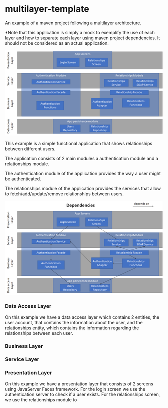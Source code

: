 # multilayer-template
An example of a maven project following a multilayer architecture.

*Note that this application is simply a mock to exemplify the use of each layer and how to separate each layer using maven project dependencies.
It should not be considered as an actual application.

<img src="https://github.com/fnmps/multilayer-java-template/blob/master/multilayer-template/Documentation/images/example-architecture.png"/>

This example is a simple functional application that shows relationships between different users.

The application consists of 2 main modules a authentication module and a relationships module. 

The authentication module of the application provides the way a user might be authenticated.

The relationships module of the application provides the services that allow to fetch/add/update/remove relationships between users.


<img src="https://github.com/fnmps/multilayer-java-template/blob/master/multilayer-template/Documentation/images/example-architecture-dependencies.png" />


### Data Access Layer
On this example we have a data access layer which contains 2 entities, the user account, that contains the information about the user, and the relationships entity, which contains the information regarding the relationships between each user.

### Business Layer


### Service Layer


### Presentation Layer
On this example we have a presentation layer that consists of 2 screens using JavaServer Faces framework.
For the login screen we use the authentication server to check if a user exists.
For the relationships screen, we use the relationships module to 

